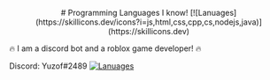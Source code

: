 <p align="center">
# Programming Languages I know!
[![Lanuages](https://skillicons.dev/icons?i=js,html,css,cpp,cs,nodejs,java)](https://skillicons.dev)

🔥 I am a discord bot and a roblox game developer! 🔥
  
Discord: Yuzof#2489 [![Lanuages](https://skillicons.dev/icons?i=discord)](https://skillicons.dev)
</p>
